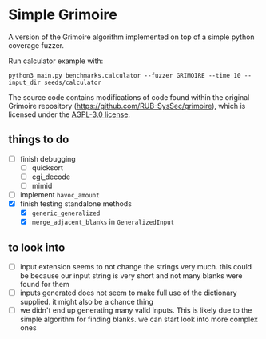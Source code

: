 # Simple Grimoire

A version of the Grimoire algorithm implemented on top of a simple python coverage fuzzer.

Run calculator example with:
```
python3 main.py benchmarks.calculator --fuzzer GRIMOIRE --time 10 --input_dir seeds/calculator
````

The source code contains modifications of code found within the original Grimoire repository (https://github.com/RUB-SysSec/grimoire), which is licensed under the [AGPL-3.0 license](LICENSE). 

## things to do
- [ ] finish debugging
  - [ ] quicksort
  - [ ] cgi_decode
  - [ ] mimid
- [ ] implement `havoc_amount`
- [x] finish testing standalone methods
  - [x] `generic_generalized`
  - [x] `merge_adjacent_blanks` in `GeneralizedInput`

## to look into
- [ ] input extension seems to not change the strings very much. this could be because our input string is very short and not many blanks were found for them
- [ ] inputs generated does not seem to make full use of the dictionary supplied. it might also be a chance thing
- [ ] we didn't end up generating many valid inputs. This is likely due to the simple algorithm for finding blanks. we can start look into more complex ones